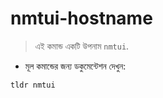 # nmtui-hostname

> এই কমান্ড একটি উপনাম `nmtui`.

- মূল কমান্ডের জন্য ডকুমেন্টেশন দেখুন:

`tldr nmtui`
